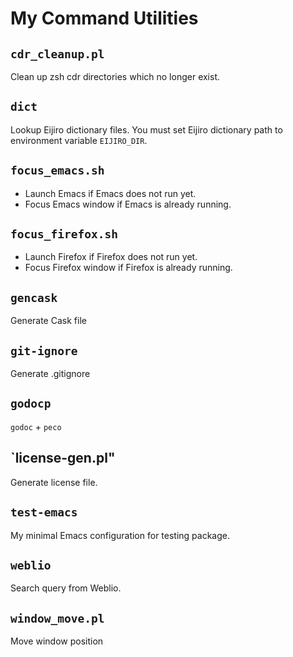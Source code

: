 # My Command Utilities

## `cdr_cleanup.pl`

Clean up zsh cdr directories which no longer exist.

## `dict`

Lookup Eijiro dictionary files. You must set Eijiro dictionary path to
environment variable `EIJIRO_DIR`.

## `focus_emacs.sh`

- Launch Emacs if Emacs does not run yet.
- Focus Emacs window if Emacs is already running.

## `focus_firefox.sh`

- Launch Firefox if Firefox does not run yet.
- Focus Firefox window if Firefox is already running.

## `gencask`

Generate Cask file

## `git-ignore`

Generate .gitignore

## `godocp`

`godoc` + `peco`

## `license-gen.pl"

Generate license file.

## `test-emacs`

My minimal Emacs configuration for testing package.

## `weblio`

Search query from Weblio.

## `window_move.pl`

Move window position
